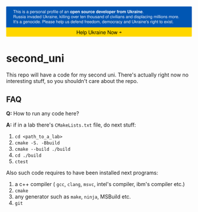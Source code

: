 [![Stand With Ukraine](https://raw.githubusercontent.com/vshymanskyy/StandWithUkraine/main/banner-personal-page.svg)](https://stand-with-ukraine.pp.ua)

# second_uni

This repo will have a code for my second uni. There's actually right now no interesting stuff, so you shouldn't care about the repo.

## FAQ

**Q:** How to run any code here?

**A:** if in a lab there's `CMakeLists.txt` file, do next stuff:

1. `cd <path_to_a_lab>`
2. `cmake -S. -Bbuild`
3. `cmake --build ./build`
4. `cd ./build`
5. `ctest`

Also such code requires to have been installed next programs:

1. a c++ compiler ( `gcc`, `clang`, `msvc`, intel's compiler, ibm's compiler etc.)
2. `cmake`
3. any generator such as `make`, `ninja`, MSBuild etc.
4. `git`
